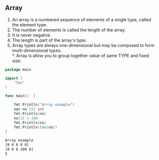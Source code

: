 ## Array 
1. An array is a numbered sequence of elements of a single type, called the element type.  
1. The number of elements is called the length of the array.  
1. It is never negative.  
1. The length is part of the array's type.  
1. Array types are always one-dimensional but may be composed to form multi-dimensional types.  
*. Array is allow you to group together value of same TYPE and fixed size.   

```go
package main

import (
	"fmt"
)

func main()  {

	fmt.Println("Array example")
	var no [5] int
	fmt.Println(no)
	no[3] = 100
	fmt.Println(no)
	fmt.Println(len(no))
}

```

```bash
Array example
[0 0 0 0 0]
[0 0 0 100 0]
5
```